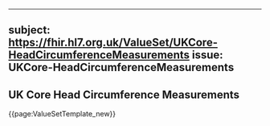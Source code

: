 
---
subject: https://fhir.hl7.org.uk/ValueSet/UKCore-HeadCircumferenceMeasurements
issue: UKCore-HeadCircumferenceMeasurements
---
## UK Core Head Circumference Measurements

{{page:ValueSetTemplate_new}}
    

